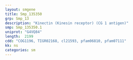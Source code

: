 ```yaml
---
layout: smgene
title: Smp_135350
grp: Smp_13
description: "Kinectin (Kinesin receptor) (CG 1 antigen)"
smp: Smp_135350.1
uniprot: "G4VQ84"
length:  2199
cdd: "COG1196, TIGR02168, cl21593, pfam06810, pfam07111"
kk: ns
categories: sm
---
```

